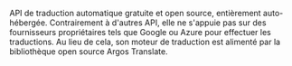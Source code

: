 API de traduction automatique gratuite et open source, entièrement auto-hébergée. Contrairement à d'autres API, elle ne s'appuie pas sur des fournisseurs propriétaires tels que Google ou Azure pour effectuer les traductions. Au lieu de cela, son moteur de traduction est alimenté par la bibliothèque open source Argos Translate.